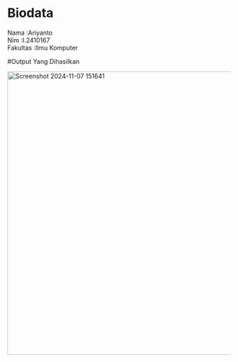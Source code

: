 # Biodata
Nama     :Ariyanto <br/>
Nim      :I.2410167 <br/>
Fakultas :Ilmu Komputer <br/>

#Output Yang Dihasilkan

<img width="640" alt="Screenshot 2024-11-07 151641" src="https://github.com/user-attachments/assets/8b7c08e0-6a64-4400-bfe6-89d9ac4342cd">
